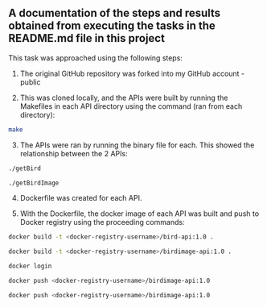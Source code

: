 ## A documentation of the steps and results obtained from executing the tasks in the README.md file in this project

This task was approached using the following steps:

1. The original GitHub repository was forked into my GitHub account - public

2. This was cloned locally, and the APIs were built by running the Makefiles in each API directory using the command (ran from each directory):

```bash
make
```

3. The APIs were ran by running the binary file for each. This showed the relationship between the 2 APIs:

```bash
./getBird
```

```bash
./getBirdImage
```

4. Dockerfile was created for each API.

5. With the Dockerfile, the docker image of each API was built and push to Docker registry using the proceeding commands:

```bash
docker build -t <docker-registry-username>/bird-api:1.0 .

docker build -t <docker-registry-username>/birdimage-api:1.0 .
```

```bash
docker login
```

```bash
docker push <docker-registry-username>/birdimage-api:1.0

docker push <docker-registry-username>/birdimage-api:1.0
``` 